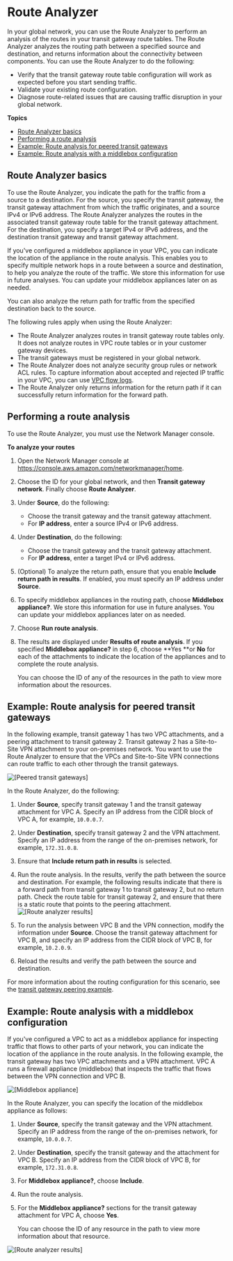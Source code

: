 # Route Analyzer<a name="route-analyzer"></a>

In your global network, you can use the Route Analyzer to perform an analysis of the routes in your transit gateway route tables\. The Route Analyzer analyzes the routing path between a specified source and destination, and returns information about the connectivity between components\. You can use the Route Analyzer to do the following:
+ Verify that the transit gateway route table configuration will work as expected before you start sending traffic\.
+ Validate your existing route configuration\.
+ Diagnose route\-related issues that are causing traffic disruption in your global network\.

**Topics**
+ [Route Analyzer basics](#route-analyzer-basics)
+ [Performing a route analysis](#working-with-route-analyzer)
+ [Example: Route analysis for peered transit gateways](#example-route-analyzer)
+ [Example: Route analysis with a middlebox configuration](#example-route-analyzer-middlebox)

## Route Analyzer basics<a name="route-analyzer-basics"></a>

To use the Route Analyzer, you indicate the path for the traffic from a source to a destination\. For the source, you specify the transit gateway, the transit gateway attachment from which the traffic originates, and a source IPv4 or IPv6 address\. The Route Analyzer analyzes the routes in the associated transit gateway route table for the transit gateway attachment\. For the destination, you specify a target IPv4 or IPv6 address, and the destination transit gateway and transit gateway attachment\.

If you've configured a middlebox appliance in your VPC, you can indicate the location of the appliance in the route analysis\. This enables you to specify multiple network hops in a route between a source and destination, to help you analyze the route of the traffic\. We store this information for use in future analyses\. You can update your middlebox appliances later on as needed\.

You can also analyze the return path for traffic from the specified destination back to the source\.

The following rules apply when using the Route Analyzer:
+ The Route Analyzer analyzes routes in transit gateway route tables only\. It does not analyze routes in VPC route tables or in your customer gateway devices\. 
+ The transit gateways must be registered in your global network\.
+ The Route Analyzer does not analyze security group rules or network ACL rules\. To capture information about accepted and rejected IP traffic in your VPC, you can use [VPC flow logs](https://docs.aws.amazon.com/vpc/latest/userguide/flow-logs.html)\.
+ The Route Analyzer only returns information for the return path if it can successfully return information for the forward path\.

## Performing a route analysis<a name="working-with-route-analyzer"></a>

To use the Route Analyzer, you must use the Network Manager console\.

**To analyze your routes**

1. Open the Network Manager console at [https://console\.aws\.amazon\.com/networkmanager/home](https://console.aws.amazon.com/networkmanager/home)\.

1. Choose the ID for your global network, and then **Transit gateway network**\. Finally choose **Route Analyzer**\.

1. Under **Source**, do the following:
   + Choose the transit gateway and the transit gateway attachment\.
   + For **IP address**, enter a source IPv4 or IPv6 address\.

1. Under **Destination**, do the following:
   + Choose the transit gateway and the transit gateway attachment\.
   + For **IP address**, enter a target IPv4 or IPv6 address\.

1. \(Optional\) To analyze the return path, ensure that you enable **Include return path in results**\. If enabled, you must specify an IP address under **Source**\.

1. To specify middlebox appliances in the routing path, choose **Middlebox appliance?**\. We store this information for use in future analyses\. You can update your middlebox appliances later on as needed\.

1. Choose **Run route analysis**\.

1. The results are displayed under **Results of route analysis**\. If you specified **Middlebox appliance?** in step 6, choose **Yes **or **No** for each of the attachments to indicate the location of the appliances and to complete the route analysis\.

   You can choose the ID of any of the resources in the path to view more information about the resources\.

## Example: Route analysis for peered transit gateways<a name="example-route-analyzer"></a>

In the following example, transit gateway 1 has two VPC attachments, and a peering attachment to transit gateway 2\. Transit gateway 2 has a Site\-to\-Site VPN attachment to your on\-premises network\. You want to use the Route Analyzer to ensure that the VPCs and Site\-to\-Site VPN connections can route traffic to each other through the transit gateways\.

![\[Peered transit gateways\]](http://docs.aws.amazon.com/vpc/latest/tgw/images/transit-gateway-peering.png)

In the Route Analyzer, do the following:

1. Under **Source**, specify transit gateway 1 and the transit gateway attachment for VPC A\. Specify an IP address from the CIDR block of VPC A, for example, `10.0.0.7`\.

1. Under **Destination**, specify transit gateway 2 and the VPN attachment\. Specify an IP address from the range of the on\-premises network, for example, `172.31.0.8`\.

1. Ensure that **Include return path in results** is selected\.

1. Run the route analysis\. In the results, verify the path between the source and destination\. For example, the following results indicate that there is a forward path from transit gateway 1 to transit gateway 2, but no return path\. Check the route table for transit gateway 2, and ensure that there is a static route that points to the peering attachment\.  
![\[Route analyzer results\]](http://docs.aws.amazon.com/vpc/latest/tgw/images/nm-route-analyzer-peering.png)

1. To run the analysis between VPC B and the VPN connection, modify the information under **Source**\. Choose the transit gateway attachment for VPC B, and specify an IP address from the CIDR block of VPC B, for example, `10.2.0.9`\.

1. Reload the results and verify the path between the source and destination\.

For more information about the routing configuration for this scenario, see the [transit gateway peering example](transit-gateway-peering-scenario.md)\.

## Example: Route analysis with a middlebox configuration<a name="example-route-analyzer-middlebox"></a>

If you've configured a VPC to act as a middlebox appliance for inspecting traffic that flows to other parts of your network, you can indicate the location of the appliance in the route analysis\. In the following example, the transit gateway has two VPC attachments and a VPN attachment\. VPC A runs a firewall appliance \(middlebox\) that inspects the traffic that flows between the VPN connection and VPC B\.

![\[Middlebox appliance\]](http://docs.aws.amazon.com/vpc/latest/tgw/images/route-analyzer-middlebox.png)

 In the Route Analyzer, you can specify the location of the middlebox appliance as follows:

1. Under **Source**, specify the transit gateway and the VPN attachment\. Specify an IP address from the range of the on\-premises network, for example, `10.0.0.7`\.

1. Under **Destination**, specify the transit gateway and the attachment for VPC B\. Specify an IP address from the CIDR block of VPC B, for example, `172.31.0.8`\.

1. For **Middlebox appliance?**, choose **Include**\.

1. Run the route analysis\.

1. For the **Middlebox appliance?** sections for the transit gateway attachment for VPC A, choose **Yes**\.

   You can choose the ID of any resource in the path to view more information about that resource\.

![\[Route analyzer results\]](http://docs.aws.amazon.com/vpc/latest/tgw/images/nm-route-analyzer-middlebox.png)
